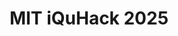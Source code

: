 ---
title: "MIT iQuHack 2025"
summary: "2nd Place - Moody's Challenge"
coverImage: "/assets/projects/Award/MIT.png"
order: 2
---